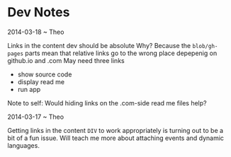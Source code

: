 Dev Notes
=========

2014-03-18 ~ Theo

Links in the content dev should be absolute
Why?
Because the `blob/gh-pages` parts mean that relative links go to the wrong place depepenig on github.io and .com
May need three links

- show source code
- display read me
- run app 

Note to self: Would hiding links on the .com-side read me files help?

2014-03-17 ~ Theo

Getting links in the content `DIV` to work appropriately is turning out to be a bit of a fun issue. 
Will teach me more about attaching events and dynamic languages.
